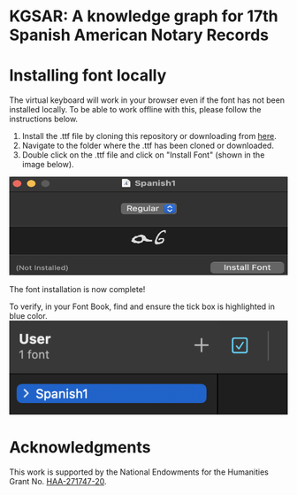 # KGSAR: A knowledge graph for 17th Spanish American Notary Records

# Installing font locally

The virtual keyboard will work in your browser even if the font has not been installed locally. To be able to work offline with this, please follow the instructions below.

1. Install the .ttf file by cloning this repository or downloading from [here](https://github.com/MU-Data-Science/KGSAR/blob/main/font/Spanish-DeCray.ttf).
2. Navigate to the folder where the .ttf has been cloned or downloaded.
3. Double click on the .ttf file and click on "Install Font" (shown in the image below).
<img src="docs/static/install.png" width="528" height="178">

The font installation is now complete!

To verify, in your Font Book, find and ensure the tick box is highlighted in blue color.
![](docs/static/verify.png)    


# Acknowledgments
This work is supported by the National Endowments for the Humanities Grant No. [HAA-271747-20](https://securegrants.neh.gov/publicquery/main.aspx?f=1&gn=HAA-271747-20).
